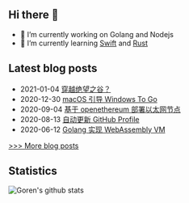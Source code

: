 
## Hi there 👋

- 🔭 I’m currently working on Golang and Nodejs
- 🌱 I’m currently learning [Swift](https://swift.org/) and [Rust](https://github.com/rust-lang/rust)

## Latest blog posts
- 2021-01-04 [穿越绝望之谷？](https://gythialy.github.io/cross-the-valley-of-despair/)
- 2020-12-30 [macOS 引导 Windows To Go](https://gythialy.github.io/macos-boot-wtg/)
- 2020-09-04 [基于 openethereum 部署以太网节点](https://gythialy.github.io/deploy-ethereum-by-openethereum/)
- 2020-08-13 [自动更新 GitHub Profile](https://gythialy.github.io/self-updating-github-profile/)
- 2020-06-12 [Golang 实现 WebAssembly VM](https://gythialy.github.io/WebAssembly-VM-by-golang/)

[>>> More blog posts](https://gythialy.github.io/)
## Statistics
![Goren's github stats](https://shbpufenr8hhspv.vercel.app/api?username=gythialy&count_private=true&show_icons=true)
